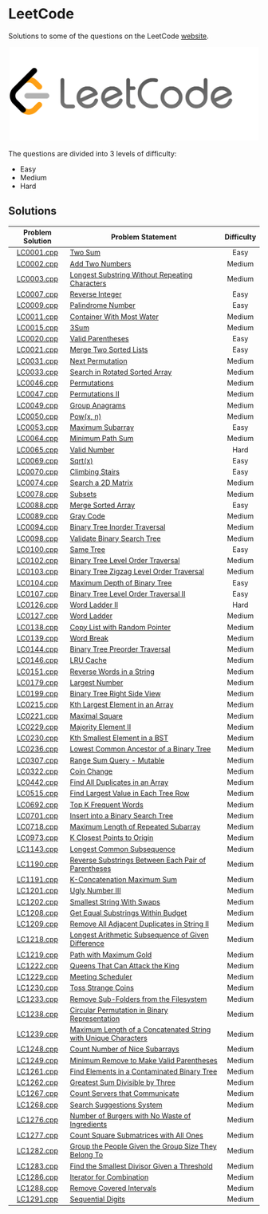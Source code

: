 # LeetCode

Solutions to some of the questions on the LeetCode [website](https://www.leetcode.com "LeetCode").

<p align="center"><img src="../assets/leetcode.png" width=500px"></p>

The questions are divided into 3 levels of difficulty:

*   Easy
*   Medium
*   Hard

## Solutions

| Problem Solution	| Problem Statement 													| Difficulty	|
|:-----------------:|-----------------------------------------------------------------------|:-------------:|
| [LC0001.cpp]		| [Two Sum]																| Easy			|
| [LC0002.cpp]		| [Add Two Numbers]														| Medium		|
| [LC0003.cpp]		| [Longest Substring Without Repeating Characters]						| Medium		|
| [LC0007.cpp]		| [Reverse Integer]														| Easy			|
| [LC0009.cpp]		| [Palindrome Number]													| Easy			|
| [LC0011.cpp]		| [Container With Most Water]											| Medium		|
| [LC0015.cpp]		| [3Sum]																| Medium		|
| [LC0020.cpp]		| [Valid Parentheses]													| Easy			|
| [LC0021.cpp]		| [Merge Two Sorted Lists]												| Easy			|
| [LC0031.cpp]		| [Next Permutation]													| Medium		|
| [LC0033.cpp]		| [Search in Rotated Sorted Array]										| Medium		|
| [LC0046.cpp]		| [Permutations]														| Medium		|
| [LC0047.cpp]		| [Permutations II]														| Medium		|
| [LC0049.cpp]		| [Group Anagrams]														| Medium		|
| [LC0050.cpp]		| [Pow(x, n)]															| Medium		|
| [LC0053.cpp]		| [Maximum Subarray]													| Easy			|
| [LC0064.cpp]		| [Minimum Path Sum]													| Medium		|
| [LC0065.cpp]		| [Valid Number]														| Hard			|
| [LC0069.cpp]		| [Sqrt(x)]																| Easy			|
| [LC0070.cpp]		| [Climbing Stairs]														| Easy			|
| [LC0074.cpp]		| [Search a 2D Matrix]													| Medium		|
| [LC0078.cpp]		| [Subsets]																| Medium		|
| [LC0088.cpp]		| [Merge Sorted Array]													| Easy			|
| [LC0089.cpp]		| [Gray Code]															| Medium		|
| [LC0094.cpp]		| [Binary Tree Inorder Traversal]										| Medium		|
| [LC0098.cpp]		| [Validate Binary Search Tree]											| Medium		|
| [LC0100.cpp]		| [Same Tree]															| Easy			|
| [LC0102.cpp]		| [Binary Tree Level Order Traversal]									| Medium		|
| [LC0103.cpp]		| [Binary Tree Zigzag Level Order Traversal]							| Medium		|
| [LC0104.cpp]		| [Maximum Depth of Binary Tree]										| Easy			|
| [LC0107.cpp]		| [Binary Tree Level Order Traversal II]								| Easy			|
| [LC0126.cpp]		| [Word Ladder II]														| Hard			|
| [LC0127.cpp]		| [Word Ladder]															| Medium		|
| [LC0138.cpp]		| [Copy List with Random Pointer]										| Medium		|
| [LC0139.cpp]		| [Word Break]															| Medium		|
| [LC0144.cpp]		| [Binary Tree Preorder Traversal]										| Medium		|
| [LC0146.cpp]		| [LRU Cache]															| Medium		|
| [LC0151.cpp]		| [Reverse Words in a String]											| Medium		|
| [LC0179.cpp]		| [Largest Number]														| Medium		|
| [LC0199.cpp]		| [Binary Tree Right Side View]											| Medium		|
| [LC0215.cpp]		| [Kth Largest Element in an Array]										| Medium		|
| [LC0221.cpp]		| [Maximal Square]														| Medium		|
| [LC0229.cpp]		| [Majority Element II]													| Medium		|
| [LC0230.cpp]		| [Kth Smallest Element in a BST]										| Medium		|
| [LC0236.cpp]		| [Lowest Common Ancestor of a Binary Tree]								| Medium		|
| [LC0307.cpp]		| [Range Sum Query - Mutable]											| Medium		|
| [LC0322.cpp]		| [Coin Change]															| Medium		|
| [LC0442.cpp]		| [Find All Duplicates in an Array]										| Medium		|
| [LC0515.cpp]		| [Find Largest Value in Each Tree Row]									| Medium		|
| [LC0692.cpp]		| [Top K Frequent Words]												| Medium		|
| [LC0701.cpp]		| [Insert into a Binary Search Tree]									| Medium		|
| [LC0718.cpp]		| [Maximum Length of Repeated Subarray]									| Medium		|
| [LC0973.cpp]		| [K Closest Points to Origin]											| Medium		|
| [LC1143.cpp]		| [Longest Common Subsequence]											| Medium		|
| [LC1190.cpp]		| [Reverse Substrings Between Each Pair of Parentheses]					| Medium		|
| [LC1191.cpp]		| [K-Concatenation Maximum Sum]											| Medium		|
| [LC1201.cpp]		| [Ugly Number III]														| Medium		|
| [LC1202.cpp]		| [Smallest String With Swaps]											| Medium		|
| [LC1208.cpp]		| [Get Equal Substrings Within Budget]									| Medium		|
| [LC1209.cpp]		| [Remove All Adjacent Duplicates in String II]							| Medium		|
| [LC1218.cpp]		| [Longest Arithmetic Subsequence of Given Difference]					| Medium		|
| [LC1219.cpp]		| [Path with Maximum Gold]												| Medium		|
| [LC1222.cpp]		| [Queens That Can Attack the King]										| Medium		|
| [LC1229.cpp]		| [Meeting Scheduler]													| Medium		|
| [LC1230.cpp]		| [Toss Strange Coins]													| Medium		|
| [LC1233.cpp]		| [Remove Sub-Folders from the Filesystem]								| Medium		|
| [LC1238.cpp]		| [Circular Permutation in Binary Representation]						| Medium		|
| [LC1239.cpp]		| [Maximum Length of a Concatenated String with Unique Characters]		| Medium		|
| [LC1248.cpp]		| [Count Number of Nice Subarrays]										| Medium		|
| [LC1249.cpp]		| [Minimum Remove to Make Valid Parentheses]							| Medium		|
| [LC1261.cpp]		| [Find Elements in a Contaminated Binary Tree]							| Medium		|
| [LC1262.cpp]		| [Greatest Sum Divisible by Three]										| Medium		|
| [LC1267.cpp]		| [Count Servers that Communicate]										| Medium		|
| [LC1268.cpp]		| [Search Suggestions System]											| Medium		|
| [LC1276.cpp]		| [Number of Burgers with No Waste of Ingredients]						| Medium		|
| [LC1277.cpp]		| [Count Square Submatrices with All Ones]								| Medium		|
| [LC1282.cpp]		| [Group the People Given the Group Size They Belong To]				| Medium		|
| [LC1283.cpp]		| [Find the Smallest Divisor Given a Threshold]							| Medium		|
| [LC1286.cpp]		| [Iterator for Combination]											| Medium		|
| [LC1288.cpp]		| [Remove Covered Intervals]											| Medium		|
| [LC1291.cpp]		| [Sequential Digits]													| Medium		|

[//]: # (Solutions)

[LC0001.cpp]: Solutions/LC0001.cpp
[Two Sum]: https://leetcode.com/problems/two-sum/

[LC0002.cpp]: Solutions/LC0002.cpp
[Add Two Numbers]: https://leetcode.com/problems/add-two-numbers/

[LC0003.cpp]: Solutions/LC0003.cpp
[Longest Substring Without Repeating Characters]: https://leetcode.com/problems/longest-substring-without-repeating-characters/

[LC0007.cpp]: Solutions/LC0007.cpp
[Reverse Integer]: https://leetcode.com/problems/reverse-integer/

[LC0009.cpp]: Solutions/LC0009.cpp
[Palindrome Number]: https://leetcode.com/problems/palindrome-number/

[LC0011.cpp]: Solutions/LC0011.cpp
[Container With Most Water]: https://leetcode.com/problems/container-with-most-water/

[LC0015.cpp]: Solutions/LC0015.cpp
[3Sum]: https://leetcode.com/problems/3sum/

[LC0020.cpp]: Solutions/LC0020.cpp
[Valid Parentheses]: https://leetcode.com/problems/valid-parentheses/

[LC0021.cpp]: Solutions/LC0021.cpp
[Merge Two Sorted Lists]: https://leetcode.com/problems/merge-two-sorted-lists/

[LC0031.cpp]: Solutions/LC0031.cpp
[Next Permutation]: https://leetcode.com/problems/next-permutation/

[LC0033.cpp]: Solutions/LC0033.cpp
[Search in Rotated Sorted Array]: https://leetcode.com/problems/search-in-rotated-sorted-array/

[LC0046.cpp]: Solutions/LC0046.cpp
[Permutations]: https://leetcode.com/problems/permutations/

[LC0047.cpp]: Solutions/LC0047.cpp
[Permutations II]: https://leetcode.com/problems/permutations-ii/

[LC0049.cpp]: Solutions/LC0049.cpp
[Group Anagrams]: https://leetcode.com/problems/group-anagrams/

[LC0050.cpp]: Solutions/LC0050.cpp
[Pow(x, n)]: https://leetcode.com/problems/powx-n/

[LC0053.cpp]: Solutions/LC0053.cpp
[Maximum Subarray]: https://leetcode.com/problems/maximum-subarray/

[LC0064.cpp]: Solutions/LC0064.cpp
[Minimum Path Sum]: https://leetcode.com/problems/minimum-path-sum/

[LC0065.cpp]: Solutions/LC0065.cpp
[Valid Number]: https://leetcode.com/problems/valid-number/

[LC0069.cpp]: Solutions/LC0069.cpp
[Sqrt(x)]: https://leetcode.com/problems/sqrtx/

[LC0070.cpp]: Solutions/LC0070.cpp
[Climbing Stairs]: https://leetcode.com/problems/climbing-stairs/

[LC0074.cpp]: Solutions/LC0074.cpp
[Search a 2D Matrix]: https://leetcode.com/problems/search-a-2d-matrix/

[LC0078.cpp]: Solutions/LC0078.cpp
[Subsets]: https://leetcode.com/problems/subsets/

[LC0088.cpp]: Solutions/LC0088.cpp
[Merge Sorted Array]: https://leetcode.com/problems/merge-sorted-array/

[LC0089.cpp]: Solutions/LC0089.cpp
[Gray Code]: https://leetcode.com/problems/gray-code/

[LC0094.cpp]: Solutions/LC0094.cpp
[Binary Tree Inorder Traversal]: https://leetcode.com/problems/binary-tree-inorder-traversal/

[LC0098.cpp]: Solutions/LC0098.cpp
[Validate Binary Search Tree]: https://leetcode.com/problems/validate-binary-search-tree/

[LC0100.cpp]: Solutions/LC0100.cpp
[Same Tree]: https://leetcode.com/problems/same-tree/

[LC0102.cpp]: Solutions/LC0102.cpp
[Binary Tree Level Order Traversal]: https://leetcode.com/problems/binary-tree-level-order-traversal/

[LC0103.cpp]: Solutions/LC0103.cpp
[Binary Tree Zigzag Level Order Traversal]: https://leetcode.com/problems/binary-tree-zigzag-level-order-traversal/

[LC0104.cpp]: Solutions/LC0104.cpp
[Maximum Depth of Binary Tree]: https://leetcode.com/problems/maximum-depth-of-binary-tree/

[LC0107.cpp]: Solutions/LC0107.cpp
[Binary Tree Level Order Traversal II]: https://leetcode.com/problems/binary-tree-level-order-traversal-ii/

[LC0126.cpp]: Solutions/LC0126.cpp
[Word Ladder II]: https://leetcode.com/problems/word-ladder-ii/

[LC0127.cpp]: Solutions/LC0127.cpp
[Word Ladder]: https://leetcode.com/problems/word-ladder/

[LC0138.cpp]: Solutions/LC0138.cpp
[Copy List with Random Pointer]: https://leetcode.com/problems/copy-list-with-random-pointer/

[LC0139.cpp]: Solutions/LC0139.cpp
[Word Break]: https://leetcode.com/problems/word-break/

[LC0144.cpp]: Solutions/LC0144.cpp
[Binary Tree Preorder Traversal]: https://leetcode.com/problems/binary-tree-preorder-traversal/

[LC0146.cpp]: Solutions/LC0146.cpp
[LRU Cache]: https://leetcode.com/problems/lru-cache/

[LC0151.cpp]: Solutions/LC0151.cpp
[Reverse Words in a String]: https://leetcode.com/problems/reverse-words-in-a-string/

[LC0179.cpp]: Solutions/LC0179.cpp
[Largest Number]: https://leetcode.com/problems/largest-number/

[LC0199.cpp]: Solutions/LC0199.cpp
[Binary Tree Right Side View]: https://leetcode.com/problems/binary-tree-right-side-view/

[LC0215.cpp]: Solutions/LC0215.cpp
[Kth Largest Element in an Array]: https://leetcode.com/problems/kth-largest-element-in-an-array/

[LC0221.cpp]: Solutions/LC0221.cpp
[Maximal Square]: https://leetcode.com/problems/maximal-square/

[LC0229.cpp]: Solutions/LC0229.cpp
[Majority Element II]: https://leetcode.com/problems/majority-element-ii/

[LC0230.cpp]: Solutions/LC0230.cpp
[Kth Smallest Element in a BST]: https://leetcode.com/problems/kth-smallest-element-in-a-bst/

[LC0236.cpp]: Solutions/LC0236.cpp
[Lowest Common Ancestor of a Binary Tree]: https://leetcode.com/problems/lowest-common-ancestor-of-a-binary-tree/

[LC0307.cpp]: Solutions/LC0307.cpp
[Range Sum Query - Mutable]: https://leetcode.com/problems/range-sum-query-mutable/

[LC0322.cpp]: Solutions/LC0322.cpp
[Coin Change]: https://leetcode.com/problems/coin-change/

[LC0442.cpp]: Solutions/LC0442.cpp
[Find All Duplicates in an Array]: https://leetcode.com/problems/find-all-duplicates-in-an-array/

[LC0515.cpp]: Solutions/LC0515.cpp
[Find Largest Value in Each Tree Row]: https://leetcode.com/problems/find-largest-value-in-each-tree-row/

[LC0692.cpp]: Solutions/LC0692.cpp
[Top K Frequent Words]: https://leetcode.com/problems/top-k-frequent-words/

[LC0701.cpp]: Solutions/LC0701.cpp
[Insert into a Binary Search Tree]: https://leetcode.com/problems/insert-into-a-binary-search-tree/

[LC0718.cpp]: Solutions/LC0718.cpp
[Maximum Length of Repeated Subarray]: https://leetcode.com/problems/maximum-length-of-repeated-subarray/

[LC0973.cpp]: Solutions/LC0973.cpp
[K Closest Points to Origin]: https://leetcode.com/problems/k-closest-points-to-origin/

[LC1143.cpp]: Solutions/LC1143.cpp
[Longest Common Subsequence]: https://leetcode.com/problems/longest-common-subsequence/

[LC1190.cpp]: Solutions/LC1190.cpp
[Reverse Substrings Between Each Pair of Parentheses]: https://leetcode.com/problems/reverse-substrings-between-each-pair-of-parentheses/

[LC1191.cpp]: Solutions/LC1191.cpp
[K-Concatenation Maximum Sum]: https://leetcode.com/problems/k-concatenation-maximum-sum/

[LC1201.cpp]: Solutions/LC1201.cpp
[Ugly Number III]: https://leetcode.com/problems/ugly-number-iii/

[LC1202.cpp]: Solutions/LC1202.cpp
[Smallest String With Swaps]: https://leetcode.com/problems/smallest-string-with-swaps/

[LC1208.cpp]: Solutions/LC1208.cpp
[Get Equal Substrings Within Budget]: https://leetcode.com/problems/get-equal-substrings-within-budget/

[LC1209.cpp]: Solutions/LC1209.cpp
[Remove All Adjacent Duplicates in String II]: https://leetcode.com/problems/remove-all-adjacent-duplicates-in-string-ii/

[LC1218.cpp]: Solutions/LC1218.cpp
[Longest Arithmetic Subsequence of Given Difference]: https://leetcode.com/problems/longest-arithmetic-subsequence-of-given-difference/

[LC1219.cpp]: Solutions/LC1219.cpp
[Path with Maximum Gold]: https://leetcode.com/problems/path-with-maximum-gold/

[LC1222.cpp]: Solutions/LC1222.cpp
[Queens That Can Attack the King]: https://leetcode.com/problems/queens-that-can-attack-the-king/

[LC1229.cpp]: Solutions/LC1229.cpp
[Meeting Scheduler]: https://leetcode.com/problems/meeting-scheduler/

[LC1230.cpp]: Solutions/LC1230.cpp
[Toss Strange Coins]: https://leetcode.com/problems/toss-strange-coins/

[LC1233.cpp]: Solutions/LC1233.cpp
[Remove Sub-Folders from the Filesystem]: https://leetcode.com/problems/remove-sub-folders-from-the-filesystem/

[LC1238.cpp]: Solutions/LC1238.cpp
[Circular Permutation in Binary Representation]: https://leetcode.com/problems/circular-permutation-in-binary-representation/

[LC1239.cpp]: Solutions/LC1239.cpp
[Maximum Length of a Concatenated String with Unique Characters]: https://leetcode.com/problems/maximum-length-of-a-concatenated-string-with-unique-characters/

[LC1248.cpp]: Solutions/LC1248.cpp
[Count Number of Nice Subarrays]: https://leetcode.com/problems/count-number-of-nice-subarrays/

[LC1249.cpp]: Solutions/LC1249.cpp
[Minimum Remove to Make Valid Parentheses]: https://leetcode.com/problems/minimum-remove-to-make-valid-parentheses/

[LC1261.cpp]: Solutions/LC1261.cpp
[Find Elements in a Contaminated Binary Tree]: https://leetcode.com/problems/find-elements-in-a-contaminated-binary-tree/

[LC1262.cpp]: Solutions/LC1262.cpp
[Greatest Sum Divisible by Three]: https://leetcode.com/problems/greatest-sum-divisible-by-three/

[LC1267.cpp]: Solutions/LC1267.cpp
[Count Servers that Communicate]: https://leetcode.com/problems/count-servers-that-communicate/

[LC1268.cpp]: Solutions/LC1268.cpp
[Search Suggestions System]: https://leetcode.com/problems/search-suggestions-system/

[LC1276.cpp]: Solutions/LC1276.cpp
[Number of Burgers with No Waste of Ingredients]: https://leetcode.com/problems/number-of-burgers-with-no-waste-of-ingredients/

[LC1277.cpp]: Solutions/LC1277.cpp
[Count Square Submatrices with All Ones]: https://leetcode.com/problems/count-square-submatrices-with-all-ones/

[LC1282.cpp]: Solutions/LC1282.cpp
[Group the People Given the Group Size They Belong To]: https://leetcode.com/problems/group-the-people-given-the-group-size-they-belong-to/

[LC1283.cpp]: Solutions/LC1283.cpp
[Find the Smallest Divisor Given a Threshold]: https://leetcode.com/problems/find-the-smallest-divisor-given-a-threshold/

[LC1286.cpp]: Solutions/LC1286.cpp
[Iterator for Combination]: https://leetcode.com/problems/iterator-for-combination/

[LC1288.cpp]: Solutions/LC1288.cpp
[Remove Covered Intervals]: https://leetcode.com/problems/remove-covered-intervals/

[LC1291.cpp]: Solutions/LC1291.cpp
[Sequential Digits]: https://leetcode.com/problems/sequential-digits/

[//]: # (EOF)